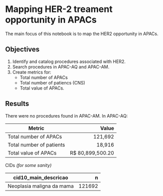 Mapping HER-2  treament opportunity in APACs
=============================================

The main focus of this notebook is to map the HER2 opportunity in APACs.

## Objectives

1. Identify and catalog procedures associated with HER2.
2. Search procedures in APAC-AQ and APAC-AM.
3. Create metrics for:
    - Total number of APACs
    - Total number of patiencs (CNS)
    - Total value of APACs.

## Results

There were no procedures found in APAC-AM.
In APAC-AQ:

| Metric | Value |
| --- | ---:|
| Total number of APACs | 121,692 |
| Total number of patients | 18,916 |
| Total value of APACs | R$ 80,899,500.20 |

CIDs *(for some sanity)*

| cid10_main_descricao | n |
| --- | ---: |
| Neoplasia maligna da mama | 121692 |